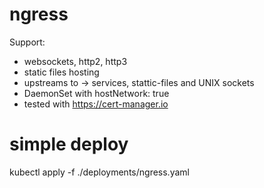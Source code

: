 # ngress


 Support:
   - websockets, http2, http3
   - static files hosting
   - upstreams to -> services, stattic-files and UNIX sockets
   - DaemonSet with hostNetwork: true
   - tested with https://cert-manager.io


# simple deploy
kubectl apply -f ./deployments/ngress.yaml

